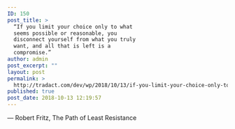 ```yaml
---
ID: 150
post_title: >
  “If you limit your choice only to what
  seems possible or reasonable, you
  disconnect yourself from what you truly
  want, and all that is left is a
  compromise.”
author: admin
post_excerpt: ""
layout: post
permalink: >
  http://tradact.com/dev/wp/2018/10/13/if-you-limit-your-choice-only-to-what-seems-possible-or-reasonable-you-disconnect-yourself-from-what-you-truly-want-and-all-that-is-left-is-a-compromise/
published: true
post_date: 2018-10-13 12:19:57
---
```

― Robert Fritz, The Path of Least Resistance